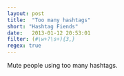 ```yaml
---
layout: post
title:  "Too many hashtags"
short: "Hashtag Fiends"
date:   2013-01-12 20:53:01
filter: (#\w+?\s+){3,}
regex: true
---
```


Mute people using too many hashtags.
